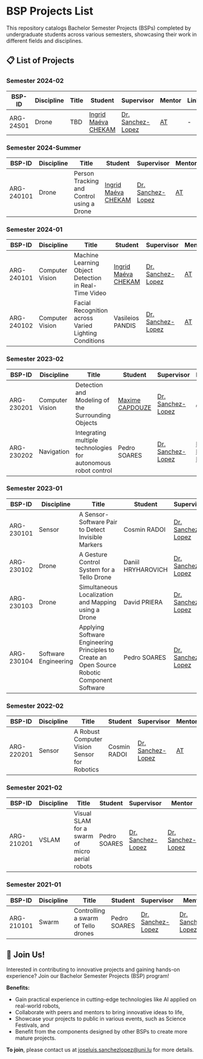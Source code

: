 # BSP Projects List

This repository catalogs Bachelor Semester Projects (BSPs) completed by undergraduate students across various semesters, showcasing their work in different fields and disciplines.

## 📋 List of Projects

### Semester 2024-02

| BSP-ID    | Discipline | Title | Student                                           | Supervisor                                       | Mentor                              | Links |
| --------- | ---------- | ----- | ------------------------------------------------- | ------------------------------------------------ | ----------------------------------- | ----- |
| ARG-24S01 | Drone      | TBD   | [Ingrid Maéva CHEKAM](https://github.com/maeri18) | [Dr. Sanchez-Lopez](https://github.com/joselusl) | [AT](https://github.com/alitourani) | -     |

### Semester 2024-Summer

| BSP-ID     | Discipline | Title                                     | Student                                           | Supervisor                                       | Mentor                              | Links                                                       |
| ---------- | ---------- | ----------------------------------------- | ------------------------------------------------- | ------------------------------------------------ | ----------------------------------- | ----------------------------------------------------------- |
| ARG-240101 | Drone      | Person Tracking and Control using a Drone | [Ingrid Maéva CHEKAM](https://github.com/maeri18) | [Dr. Sanchez-Lopez](https://github.com/joselusl) | [AT](https://github.com/alitourani) | [GitHub](https://github.com/snt-arg/Tello-object-detection) |

### Semester 2024-01

| BSP-ID     | Discipline      | Title                                                | Student                                           | Supervisor                                       | Mentor                              | Links                                                       |
| ---------- | --------------- | ---------------------------------------------------- | ------------------------------------------------- | ------------------------------------------------ | ----------------------------------- | ----------------------------------------------------------- |
| ARG-240101 | Computer Vision | Machine Learning Object Detection in Real-Time Video | [Ingrid Maéva CHEKAM](https://github.com/maeri18) | [Dr. Sanchez-Lopez](https://github.com/joselusl) | [AT](https://github.com/alitourani) | [GitHub](https://github.com/snt-arg/Tello-object-detection) |
| ARG-240102 | Computer Vision | Facial Recognition across Varied Lighting Conditions | Vasileios PANDIS                                  | [Dr. Sanchez-Lopez](https://github.com/joselusl) | [AT](https://github.com/alitourani) | -                                                           |

### Semester 2023-02

| BSP-ID     | Discipline      | Title                                             | Student                                        | Supervisor                                       | Mentor                              | Links |
| ---------- | --------------- | ------------------------------------------------- | ---------------------------------------------- | ------------------------------------------------ | ----------------------------------- | ----- |
| ARG-230201 | Computer Vision | Detection and Modeling of the Surrounding Objects | [Maxime CAPDOUZE](https://github.com/maxcap12) | [Dr. Sanchez-Lopez](https://github.com/joselusl) | [AT](https://github.com/alitourani) | -     |
| ARG-230202 | Navigation | Integrating multiple technologies for autonomous robot control | Pedro SOARES | [Dr. Sanchez-Lopez](https://github.com/joselusl) | [Dr. Hriday Bavle](https://github.com/hridaybavle) | [unitree_ros](https://github.com/snt-arg/unitree_ros)     |

### Semester 2023-01

| BSP-ID     | Discipline | Title                                               | Student            | Supervisor                                       | Mentor                              | Links |
| ---------- | ---------- | --------------------------------------------------- | ------------------ | ------------------------------------------------ | ----------------------------------- | ----- |
| ARG-230101 | Sensor     | A Sensor-Software Pair to Detect Invisible Markers  | Cosmin RADOI       | [Dr. Sanchez-Lopez](https://github.com/joselusl) | [AT](https://github.com/alitourani) | -     |
| ARG-230102 | Drone      | A Gesture Control System for a Tello Drone          | Daniil HRYHAROVICH | [Dr. Sanchez-Lopez](https://github.com/joselusl) | [AT](https://github.com/alitourani) | -     |
| ARG-230103 | Drone      | Simultaneous Localization and Mapping using a Drone | David PRIERA       | [Dr. Sanchez-Lopez](https://github.com/joselusl) | [AT](https://github.com/alitourani) | -     |
| ARG-230104 | Software Engineering | Applying Software Engineering Principles to Create an Open Source Robotic Component Software | Pedro SOARES | [Dr. Sanchez-Lopez](https://github.com/joselusl) | [Dr. Hriday Bavle](https://github.com/hridaybavle) | [lidar_situational_graphs](https://github.com/snt-arg/lidar_situational_graphs)     |


### Semester 2022-02

| BSP-ID     | Discipline | Title                                        | Student      | Supervisor                                       | Mentor                              | Links |
| ---------- | ---------- | -------------------------------------------- | ------------ | ------------------------------------------------ | ----------------------------------- | ----- |
| ARG-220201 | Sensor     | A Robust Computer Vision Sensor for Robotics | Cosmin RADOI | [Dr. Sanchez-Lopez](https://github.com/joselusl) | [AT](https://github.com/alitourani) | -     |


### Semester 2021-02

| BSP-ID     | Discipline | Title                                        | Student      | Supervisor                                       | Mentor                              | Links |
| ---------- | ---------- | -------------------------------------------- | ------------ | ------------------------------------------------ | ----------------------------------- | ----- |
| ARG-210201 | VSLAM     | Visual SLAM for a swarm of micro aerial robots | Pedro SOARES | [Dr. Sanchez-Lopez](https://github.com/joselusl) | [Dr. Sanchez-Lopez](https://github.com/joselusl) | [Github](https://github.com/PedroS235/TelloSwarm)    |

### Semester 2021-01

| BSP-ID     | Discipline | Title                                        | Student      | Supervisor                                       | Mentor                              | Links |
| ---------- | ---------- | -------------------------------------------- | ------------ | ------------------------------------------------ | ----------------------------------- | ----- |
| ARG-210101 | Swarm      | Controlling a swarm of Tello drones          | Pedro SOARES | [Dr. Sanchez-Lopez](https://github.com/joselusl) | [Dr. Sanchez-Lopez](https://github.com/joselusl)   | [Github](https://github.com/PedroS235/TelloSwarm/releases/tag/Location_with_aruco_markers)    |



## 🚀 Join Us!

Interested in contributing to innovative projects and gaining hands-on experience? Join our Bachelor Semester Projects (BSP) program!

**Benefits:**

- Gain practical experience in cutting-edge technologies like AI applied on real-world robots,
- Collaborate with peers and mentors to bring innovative ideas to life,
- Showcase your projects to public in various events, such as Science Festivals, and
- Benefit from the components designed by other BSPs to create more mature projects.

**To join**, please contact us at [joseluis.sanchezlopez@uni.lu](mailto:joseluis.sanchezlopez@uni.lu) for more details.

